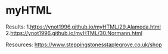 # myHTML
Results: 
1.https://ynot1996.github.io/myHTML/29.Alameda.html
2.https://ynot1996.github.io/myHTML/30.Normann.html

Resources: https://www.steppingstonesstaplegrove.co.uk/shop
